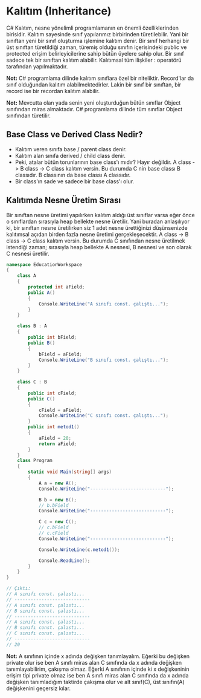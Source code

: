 # Kalıtım (Inheritance)
C# Kalıtım, nesne yönelimli programlamanın en önemli özelliklerinden birisidir. Kalıtım sayesinde sınıf yapılarımız 
birbirinden türetilebilir. Yani bir sınıftan yeni bir sınıf oluşturma işlemine kalıtım denir. Bir sınıf herhangi 
bir üst sınıftan türetildiği zaman, türemiş olduğu sınıfın içerisindeki public ve protected erişim belirleyicilerine sahip
bütün üyelere sahip olur. Bir sınıf sadece tek bir sınıftan kalıtım alabilir. Kalıtımsal tüm ilişkiler : operatörü tarafından yapılmaktadır.

**Not:** C# programlama dilinde kalıtım sınıflara özel bir niteliktir. Record'lar da sınıf olduğundan kalıtım alabilmektedirler.
Lakin bir sınıf bir sınıftan, bir record ise bir recordan kalıtım alabilir.

**Not:** Mevcutta olan yada senin yeni oluşturduğun bütün sınıflar Object sınıfından miras almaktadır.  C# programlama dilinde tüm sınıflar 
Object sınıfından türetilir.

## Base Class ve Derived Class Nedir?
* Kalıtım veren sınıfa base / parent class denir.
* Kalıtım alan sınıfa derived / child class denir.
* Peki, atalar bütün torunlarının base class'ı mıdır? Hayır değildir.
A class -> B class -> C class kalıtım versin. Bu durumda C nin base classı B classıdır. B classının da base classı A classıdır.
* Bir class'ın sade ve sadece bir base class'ı olur.

## Kalıtımda Nesne Üretim Sırası
Bir sınıftan nesne üretimi yapılırken kalıtım aldığı üst sınıflar varsa eğer
önce o sınıflardan sırasıyla heap bellekte nesne üretilir. Yani buradan anlaşılıyor ki,
bir sınıftan nesne üretilirken siz 1 adet nesne ürettiğinizi düşünsenizde kalıtımsal
açıdan birden fazla nesne üretimi gerçekleşecektir. A class -> B class -> C class kalıtım versin. Bu durumda
C sınıfından nesne üretilmek istendiği zaman; sırasıyla heap bellekte A nesnesi, B nesnesi ve son olarak C nesnesi üretilir.

```cs
namespace EducationWorkspace
{
    class A
    {
        protected int aField;
        public A()
        {
            Console.WriteLine("A sınıfı const. çalıştı...");
        }
    }

    class B : A
    {
        public int bField;
        public B()
        {
            bField = aField;
            Console.WriteLine("B sınıfı const. çalıştı...");
        }
    }

    class C : B
    {
        public int cField;
        public C()
        {
            cField = aField;
            Console.WriteLine("C sınıfı const. çalıştı...");
        }
        public int metod1()
        {
            aField = 20;
            return aField;
        }
    }
    class Program
    {
        static void Main(string[] args)
        {
            A a = new A();
            Console.WriteLine("----------------------------");

            B b = new B();
            // b.bField
            Console.WriteLine("----------------------------");

            C c = new C();
            // c.bField
            // c.cField
            Console.WriteLine("----------------------------");

            Console.WriteLine(c.metod1());

            Console.ReadLine();
        }
    }
}

// Çıktı:
// A sınıfı const. çalıstı...
// ----------------------------
// A sınıfı const. çalıstı...
// B sınıfı const. çalıstı...
// ----------------------------
// A sınıfı const. çalıstı...
// B sınıfı const. çalıstı...
// C sınıfı const. çalıstı...
// ----------------------------
// 20
```

**Not:** A sınıfının içinde x adında değişken tanımlayalım. Eğerki bu değişken private olur ise ben A sınıfı miras alan C sınıfında da
x adında değişken tanımlayabilirim, çakışma olmaz. Eğerki A sınıfının içinde ki x değişkeninin erişim tipi private olmaz ise
ben A sınıfı miras alan C sınıfında da x adında değişken tanımladığım taktirde çakışma olur ve alt sınıf(C), üst sınıfın(A) 
değişkenini geçersiz kılar.



